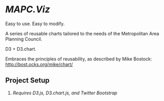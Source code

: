 # _MAPC.Viz_

Easy to use. Easy to modify. 

A series of reusable charts tailored to the needs of the Metropolitan Area Planning Council.

D3 + D3.chart. 

Embraces the principles of reusability, as described by Mike Bostock: http://bost.ocks.org/mike/chart/

## Project Setup

1. _Requires D3.js, D3.chart.js, and Twitter Bootstrap_

